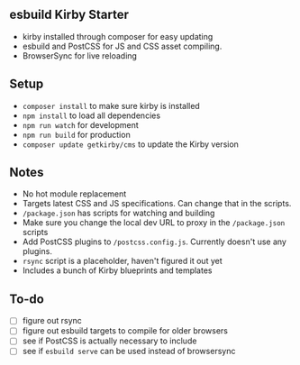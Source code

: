 ## esbuild Kirby Starter
- kirby installed through composer for easy updating
- esbuild and PostCSS for JS and CSS asset compiling.
- BrowserSync for live reloading

## Setup
- `composer install` to make sure kirby is installed
- `npm install` to load all dependencies
- `npm run watch` for development
- `npm run build` for production
- `composer update getkirby/cms` to update the Kirby version

## Notes
- No hot module replacement
- Targets latest CSS and JS specifications. Can change that in the scripts.
- `/package.json` has scripts for watching and building
- Make sure you change the local dev URL to proxy in the `/package.json` scripts
- Add PostCSS plugins to `/postcss.config.js`. Currently doesn't use any plugins.
- `rsync` script is a placeholder, haven't figured it out yet
- Includes a bunch of Kirby blueprints and templates

## To-do
- [ ] figure out rsync
- [ ] figure out esbuild targets to compile for older browsers
- [ ] see if PostCSS is actually necessary to include
- [ ] see if `esbuild serve` can be used instead of browsersync
